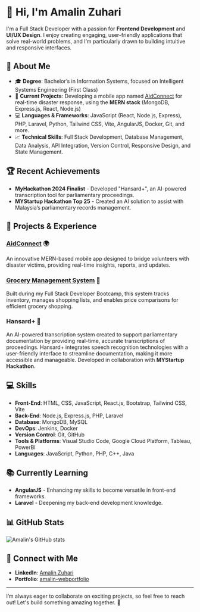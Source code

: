 # 👋 Hi, I'm Amalin Zuhari

I'm a Full Stack Developer with a passion for **Frontend Development** and **UI/UX Design**. I enjoy creating engaging, user-friendly applications that solve real-world problems, and I’m particularly drawn to building intuitive and responsive interfaces.

## 🌟 About Me

- 🎓 **Degree**: Bachelor’s in Information Systems, focused on Intelligent Systems Engineering (First Class)
- 💼 **Current Projects**: Developing a mobile app named [AidConnect](https://github.com/amalin-zuhari/AidConnect) for real-time disaster response, using the **MERN stack** (MongoDB, Express.js, React, Node.js)
- 💻 **Languages & Frameworks**: JavaScript (React, Node.js, Express), PHP, Laravel, Python, Tailwind CSS, Vite, AngularJS, Docker, Git, and more.
- 📈 **Technical Skills**: Full Stack Development, Database Management, Data Analysis, API Integration, Version Control, Responsive Design, and State Management.

## 🏆 Recent Achievements

- **MyHackathon 2024 Finalist** - Developed "Hansard+", an AI-powered transcription tool for parliamentary proceedings.
- **MYStartup Hackathon Top 25** - Created an AI solution to assist with Malaysia’s parliamentary records management.
  
## 💼 Projects & Experience

### [AidConnect](https://github.com/amalin-zuhari/AidConnect) 🌍
An innovative MERN-based mobile app designed to bridge volunteers with disaster victims, providing real-time insights, reports, and updates.

### [Grocery Management System](https://github.com/amalin-zuhari/GroceryManagementSystem) 🛒
Built during my Full Stack Developer Bootcamp, this system tracks inventory, manages shopping lists, and enables price comparisons for efficient grocery shopping.

### Hansard+ 📝
An AI-powered transcription system created to support parliamentary documentation by providing real-time, accurate transcriptions of proceedings. Hansard+ integrates speech recognition technologies with a user-friendly interface to streamline documentation, making it more accessible and manageable. Developed in collaboration with **MYStartup Hackathon**.


## 💻 Skills

- **Front-End**: HTML, CSS, JavaScript, React.js, Bootstrap, Tailwind CSS, Vite
- **Back-End**: Node.js, Express.js, PHP, Laravel
- **Database**: MongoDB, MySQL
- **DevOps**: Jenkins, Docker
- **Version Control**: Git, GitHub
- **Tools & Platforms**: Visual Studio Code, Google Cloud Platform, Tableau, PowerBI
- **Languages**: JavaScript, Python, PHP, C++, Java

## 📚 Currently Learning
- **AngularJS** - Enhancing my skills to become versatile in front-end frameworks.
- **Laravel** - Deepening my back-end development knowledge.

## 📊 GitHub Stats

![Amalin's GitHub stats](https://github-readme-stats.vercel.app/api?username=amalin-zuhari&show_icons=true&theme=radical)

## 🤝 Connect with Me

- **LinkedIn**: [Amalin Zuhari](https://www.linkedin.com/in/amalinzuhari)
- **Portfolio**: [amalin-webportfolio]([https://amalin-zuhari.github.i](https://amalin-zuhari.github.io/amalin-webportfolio/)o)

---

I’m always eager to collaborate on exciting projects, so feel free to reach out! Let's build something amazing together. 🚀
